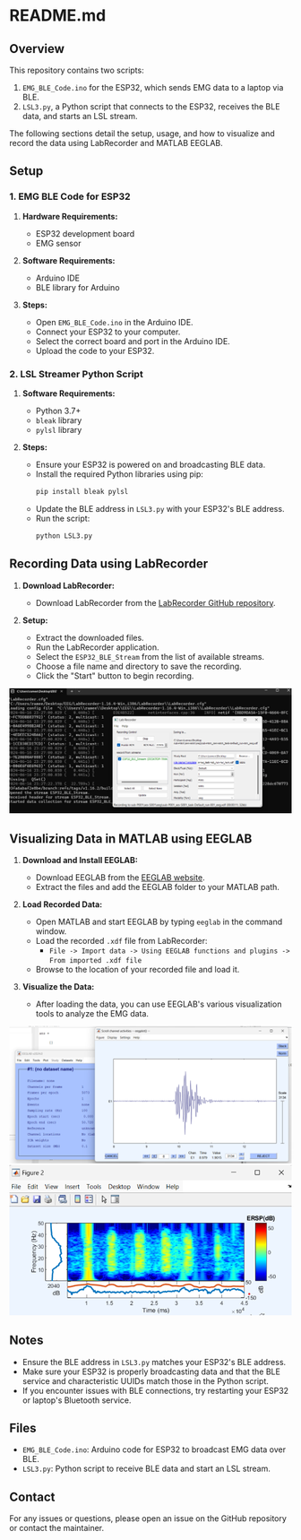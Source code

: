 # README.md

## Overview

This repository contains two scripts:
1. `EMG_BLE_Code.ino` for the ESP32, which sends EMG data to a laptop via BLE.
2. `LSL3.py`, a Python script that connects to the ESP32, receives the BLE data, and starts an LSL stream.

The following sections detail the setup, usage, and how to visualize and record the data using LabRecorder and MATLAB EEGLAB.

## Setup

### 1. EMG BLE Code for ESP32

1. **Hardware Requirements:**
   - ESP32 development board
   - EMG sensor

2. **Software Requirements:**
   - Arduino IDE
   - BLE library for Arduino

3. **Steps:**
   - Open `EMG_BLE_Code.ino` in the Arduino IDE.
   - Connect your ESP32 to your computer.
   - Select the correct board and port in the Arduino IDE.
   - Upload the code to your ESP32.

### 2. LSL Streamer Python Script

1. **Software Requirements:**
   - Python 3.7+
   - `bleak` library
   - `pylsl` library

2. **Steps:**
   - Ensure your ESP32 is powered on and broadcasting BLE data.
   - Install the required Python libraries using pip:
     ```sh
     pip install bleak pylsl
     ```
   - Update the BLE address in `LSL3.py` with your ESP32's BLE address.
   - Run the script:
     ```sh
     python LSL3.py
     ```

## Recording Data using LabRecorder

1. **Download LabRecorder:**
   - Download LabRecorder from the [LabRecorder GitHub repository](https://github.com/labstreaminglayer/App-LabRecorder).

2. **Setup:**
   - Extract the downloaded files.
   - Run the LabRecorder application.
   - Select the `ESP32_BLE_Stream` from the list of available streams.
   - Choose a file name and directory to save the recording.
   - Click the "Start" button to begin recording.

![LabRecorder Interface](https://github.com/BrainovativeLabs/Flexiwave/blob/main/Images/Lab%20Recorder.png)

## Visualizing Data in MATLAB using EEGLAB

1. **Download and Install EEGLAB:**
   - Download EEGLAB from the [EEGLAB website](https://sccn.ucsd.edu/eeglab/download.php).
   - Extract the files and add the EEGLAB folder to your MATLAB path.

2. **Load Recorded Data:**
   - Open MATLAB and start EEGLAB by typing `eeglab` in the command window.
   - Load the recorded `.xdf` file from LabRecorder:
     - `File -> Import data -> Using EEGLAB functions and plugins -> From imported .xdf file`
   - Browse to the location of your recorded file and load it.

3. **Visualize the Data:**
   - After loading the data, you can use EEGLAB's various visualization tools to analyze the EMG data.

![EEGLAB Interface](https://github.com/BrainovativeLabs/Flexiwave/blob/main/Images/EEG%20Lab.png)
![EEGLAB Interface](https://github.com/BrainovativeLabs/Flexiwave/blob/main/Images/EEG%20Lab1.png)

## Notes

- Ensure the BLE address in `LSL3.py` matches your ESP32's BLE address.
- Make sure your ESP32 is properly broadcasting data and that the BLE service and characteristic UUIDs match those in the Python script.
- If you encounter issues with BLE connections, try restarting your ESP32 or laptop's Bluetooth service.

## Files

- `EMG_BLE_Code.ino`: Arduino code for ESP32 to broadcast EMG data over BLE.
- `LSL3.py`: Python script to receive BLE data and start an LSL stream.

## Contact

For any issues or questions, please open an issue on the GitHub repository or contact the maintainer.

